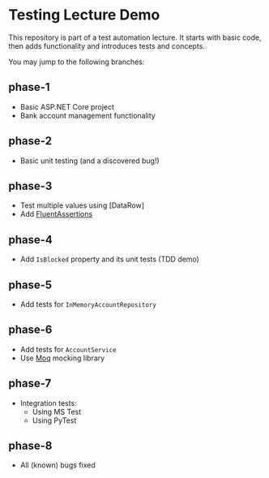 # Testing Lecture Demo

This repository is part of a test automation lecture. It starts with basic code, then adds functionality and introduces tests and concepts.

You may jump to the following branches:

## phase-1
- Basic ASP.NET Core project
- Bank account management functionality

## phase-2
- Basic unit testing (and a discovered bug!)

## phase-3
- Test multiple values using [DataRow]
- Add [FluentAssertions](https://fluentassertions.com/introduction)

## phase-4
- Add `IsBlocked` property and its unit tests (TDD demo)

## phase-5
- Add tests for `InMemoryAccountRepository`

## phase-6
- Add tests for `AccountService`
- Use [Moq](https://github.com/moq/moq4) mocking library

## phase-7
- Integration tests:
    - Using MS Test
    - Using PyTest

## phase-8
- All (known) bugs fixed